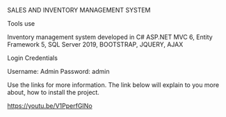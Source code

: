 SALES AND INVENTORY MANAGEMENT SYSTEM

Tools use

Inventory management system developed in C# ASP.NET MVC 6, Entity Framework 5, SQL Server 2019, BOOTSTRAP, JQUERY, AJAX

Login Credentials

Username: Admin
Password: admin

Use the links for more information. The link below will explain to you more about, how to install the project.

https://youtu.be/V1PperfGINo

